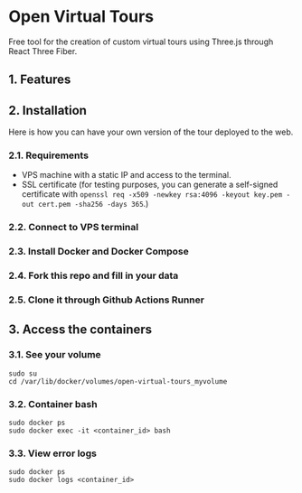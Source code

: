 # Open Virtual Tours
Free tool for the creation of custom virtual tours using Three.js through React Three Fiber.
## 1. Features
## 2. Installation
Here is how you can have your own version of the tour deployed to the web.
### 2.1. Requirements
- VPS machine with a static IP and access to the terminal.
- SSL certificate (for testing purposes, you can generate a self-signed certificate with `openssl req -x509 -newkey rsa:4096 -keyout key.pem -out cert.pem -sha256 -days 365`.)
### 2.2. Connect to VPS terminal
### 2.3. Install Docker and Docker Compose
### 2.4. Fork this repo and fill in your data
### 2.5. Clone it through Github Actions Runner
## 3. Access the containers
### 3.1. See your volume
```
sudo su
cd /var/lib/docker/volumes/open-virtual-tours_myvolume
```
### 3.2. Container bash
```
sudo docker ps
sudo docker exec -it <container_id> bash
```
### 3.3. View error logs
```
sudo docker ps
sudo docker logs <container_id>
```
